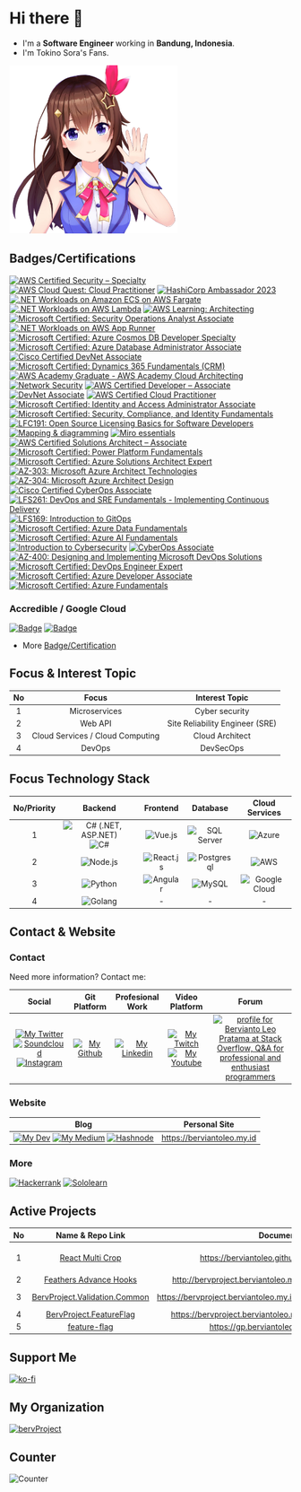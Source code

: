 # Hi there 👋

* I'm a __Software Engineer__ working in __Bandung, Indonesia__.
* I'm Tokino Sora's Fans.

<img src="./images/tokino_sora.png" width="300" height="300" alt="Tokino Sora" />

## Badges/Certifications

<!--START_SECTION:badges-->
[![AWS Certified Security – Specialty](https://images.credly.com/size/110x110/images/53acdae5-d69f-4dda-b650-d02ed7a50dd7/image.png)](http://www.credly.com/badges/5eac34bb-d121-4926-a789-e8c94b627484 "AWS Certified Security – Specialty")
[![AWS Cloud Quest: Cloud Practitioner](https://images.credly.com/size/110x110/images/2784d0d8-327c-406f-971e-9f0e15097003/image.png)](http://www.credly.com/badges/93a00835-32b8-41ae-8e62-377958593a8e "AWS Cloud Quest: Cloud Practitioner")
[![HashiCorp Ambassador 2023](https://images.credly.com/size/110x110/images/692826e2-8c24-4967-8373-fa75319eaed8/image.png)](http://www.credly.com/badges/8cad11b0-12d7-4193-b51a-11a0c75de467 "HashiCorp Ambassador 2023")
[![.NET Workloads on Amazon ECS on AWS Fargate](https://images.credly.com/size/110x110/images/7e5e1967-439e-48e5-a913-625c712b2dc5/image.png)](http://www.credly.com/badges/1950c6d6-27ae-4e72-9c06-87bffee4fd9d ".NET Workloads on Amazon ECS on AWS Fargate")
[![.NET Workloads on AWS Lambda](https://images.credly.com/size/110x110/images/221e7d7f-bceb-422e-8c31-436ecbcda614/image.png)](http://www.credly.com/badges/e4dfc1aa-7adc-427a-aa6a-74bd89eb9574 ".NET Workloads on AWS Lambda")
[![AWS Learning: Architecting](https://images.credly.com/size/110x110/images/519a6dba-f145-4c1a-85a2-1d173d6898d9/image.png)](http://www.credly.com/badges/72a09770-9d56-428a-8304-383328c7057b "AWS Learning: Architecting")
[![Microsoft Certified: Security Operations Analyst Associate](https://images.credly.com/size/110x110/images/7e75516f-5149-4d19-8d09-aa3dab4907cb/security-operations-analyst-associate-600x600.png)](http://www.credly.com/badges/4d3fa6dd-01ae-4d2a-b5b0-eb27c02e0083 "Microsoft Certified: Security Operations Analyst Associate")
[![.NET Workloads on AWS App Runner](https://images.credly.com/size/110x110/images/eea64560-121f-4437-af9c-91cf20968d35/image.png)](http://www.credly.com/badges/e5e6cdf5-46d5-4927-87c4-67651ea9deed ".NET Workloads on AWS App Runner")
[![Microsoft Certified: Azure Cosmos DB Developer Specialty](https://images.credly.com/size/110x110/images/515fa1dc-ac4a-4f08-ac73-6fd9694124cb/image.png)](http://www.credly.com/badges/8cc0a9f5-5460-4181-89ae-873dfdc2ec56 "Microsoft Certified: Azure Cosmos DB Developer Specialty")
[![Microsoft Certified: Azure Database Administrator Associate](https://images.credly.com/size/110x110/images/edc0b0d8-55ec-4dfe-9353-22c1bc4e07e8/azure-database-administrator-associate-600x600.png)](http://www.credly.com/badges/a35e8e7b-605f-4c18-af0f-bc6553019fec "Microsoft Certified: Azure Database Administrator Associate")
[![Cisco Certified DevNet Associate](https://images.credly.com/size/110x110/images/e21e94f7-feec-4717-9687-ac150b213f64/Cisco_DevNetAsst_600.png)](http://www.credly.com/badges/8af12e84-7659-45fe-9f22-74d516ebb6a2 "Cisco Certified DevNet Associate")
[![Microsoft Certified: Dynamics 365 Fundamentals (CRM)](https://images.credly.com/size/110x110/images/42992295-0ee2-4527-982d-e51efbec40fc/dynamics365-fundamentals-crm-600x600.png)](http://www.credly.com/badges/fa9992b7-03f3-473d-b16f-520d643769ed "Microsoft Certified: Dynamics 365 Fundamentals (CRM)")
[![AWS Academy Graduate - AWS Academy Cloud Architecting](https://images.credly.com/size/110x110/images/2f7b0627-48a0-4894-8d46-3245bdfe0463/image.png)](http://www.credly.com/badges/1ef1b3ca-06b9-4b35-99c2-f3e8a9967c6c "AWS Academy Graduate - AWS Academy Cloud Architecting")
[![Network Security](https://images.credly.com/size/110x110/images/f7387386-553c-4be5-b3f3-077f78152f31/Network_Security.png)](http://www.credly.com/badges/3638cf60-ee35-4017-a1cd-8d7058c4a18a "Network Security")
[![AWS Certified Developer – Associate](https://images.credly.com/size/110x110/images/b9feab85-1a43-4f6c-99a5-631b88d5461b/image.png)](http://www.credly.com/badges/675aece2-ca13-4995-959b-a799c3ed913b "AWS Certified Developer – Associate")
[![DevNet Associate](https://images.credly.com/size/110x110/images/35985f2b-38d6-4b6f-8e63-42b17d3b5c69/DEVASC_Learning_Badge.png)](http://www.credly.com/badges/6df128c6-1dad-4484-b2c3-6d95324353d7 "DevNet Associate")
[![AWS Certified Cloud Practitioner](https://images.credly.com/size/110x110/images/00634f82-b07f-4bbd-a6bb-53de397fc3a6/image.png)](http://www.credly.com/badges/9db987ad-5427-41a5-9942-1681ecd529ff "AWS Certified Cloud Practitioner")
[![Microsoft Certified: Identity and Access Administrator Associate](https://images.credly.com/size/110x110/images/91295436-0704-4b98-8e1a-ef5f937bda21/identity-and-access-administrator-associate-600x600.png)](http://www.credly.com/badges/dc9eefef-e513-46e2-9704-7ef0938adbfa "Microsoft Certified: Identity and Access Administrator Associate")
[![Microsoft Certified: Security, Compliance, and Identity Fundamentals](https://images.credly.com/size/110x110/images/fc1352af-87fa-4947-ba54-398a0e63322e/security-compliance-and-identity-fundamentals-600x600.png)](http://www.credly.com/badges/5a36ced2-4788-45de-b8da-b5658be684e2 "Microsoft Certified: Security, Compliance, and Identity Fundamentals")
[![LFC191: Open Source Licensing Basics for Software Developers](https://images.credly.com/size/110x110/images/4c76f677-fd18-4d7b-aec9-591123bfcc9a/Training_Badges_Master_osbestpractices.png)](http://www.credly.com/badges/e577cf75-f292-47a3-8256-b51efefd8e53 "LFC191: Open Source Licensing Basics for Software Developers")
[![Mapping & diagramming](https://images.credly.com/size/110x110/images/3cfab448-6ce8-402e-af8f-55956d4f19e3/Mapping___diagramming.png)](http://www.credly.com/badges/c91c915c-60be-459b-981a-f5d7d0b17942 "Mapping & diagramming")
[![Miro essentials](https://images.credly.com/size/110x110/images/80759b0b-b1e0-484d-aa28-01565d810780/Miro_essentials.png)](http://www.credly.com/badges/3f1ef803-d85f-4678-81cf-1b9f7eea3f91 "Miro essentials")
[![AWS Certified Solutions Architect – Associate](https://images.credly.com/size/110x110/images/0e284c3f-5164-4b21-8660-0d84737941bc/image.png)](http://www.credly.com/badges/fc08a77a-de57-484b-bc27-35f7f1d87489 "AWS Certified Solutions Architect – Associate")
[![Microsoft Certified: Power Platform Fundamentals](https://images.credly.com/size/110x110/images/2a6251f2-737b-4bf6-9190-d77570cc76fc/CERT-Fundamentals-Power-Platform.png)](http://www.credly.com/badges/07e1d0a2-a053-4429-8fd6-73d0077cb983 "Microsoft Certified: Power Platform Fundamentals")
[![Microsoft Certified: Azure Solutions Architect Expert](https://images.credly.com/size/110x110/images/987adb7e-49be-4e24-b67e-55986bd3fe66/azure-solutions-architect-expert-600x600.png)](http://www.credly.com/badges/3406b441-d206-436a-bc9b-7e066afbf775 "Microsoft Certified: Azure Solutions Architect Expert")
[![AZ-303: Microsoft Azure Architect Technologies](https://images.credly.com/size/110x110/images/285339cc-675a-4b1a-bdd9-283868af2fc8/EXAM-Expert-AZ-303-600x600.png)](http://www.credly.com/badges/4ce5e2bb-53e2-403c-a786-28ba477c5016 "AZ-303: Microsoft Azure Architect Technologies")
[![AZ-304: Microsoft Azure Architect Design](https://images.credly.com/size/110x110/images/bfdff01e-a9dd-41fc-9301-8a90585c19bb/EXAM-Expert-AZ-304-600x600.png)](http://www.credly.com/badges/06656ae9-6bbb-4ca5-9623-f5ef82885538 "AZ-304: Microsoft Azure Architect Design")
[![Cisco Certified CyberOps Associate](https://images.credly.com/size/110x110/images/31459fb8-0734-4078-9175-dd1a6e56de4a/01_cyberops_associate_300.png)](http://www.credly.com/badges/b4f9cf3f-e629-45d0-8c23-c1e4958cf2b2 "Cisco Certified CyberOps Associate")
[![LFS261: DevOps and SRE Fundamentals - Implementing Continuous Delivery](https://images.credly.com/size/110x110/images/fb65d04a-6138-4c71-b475-9c3851aea5df/LF_logobadge.png)](http://www.credly.com/badges/4a9b8c51-e933-49e5-95c3-0b57ece92f98 "LFS261: DevOps and SRE Fundamentals - Implementing Continuous Delivery")
[![LFS169: Introduction to GitOps](https://images.credly.com/size/110x110/images/5426612d-4ded-4408-bfaa-dbe3210f9cf9/LF_logobadge.png)](http://www.credly.com/badges/33fad6fc-258e-4189-8e1f-f5d3452d476c "LFS169: Introduction to GitOps")
[![Microsoft Certified: Azure Data Fundamentals](https://images.credly.com/size/110x110/images/70eb1e3f-d4de-4377-a062-b20fb29594ea/azure-data-fundamentals-600x600.png)](http://www.credly.com/badges/863016ab-3125-4c58-b41b-de865cf90f9a "Microsoft Certified: Azure Data Fundamentals")
[![Microsoft Certified: Azure AI Fundamentals](https://images.credly.com/size/110x110/images/4136ced8-75d5-4afb-8677-40b6236e2672/azure-ai-fundamentals-600x600.png)](http://www.credly.com/badges/f54e8f59-d0e4-43ad-afd6-c390a9979db6 "Microsoft Certified: Azure AI Fundamentals")
[![Introduction to Cybersecurity](https://images.credly.com/size/110x110/images/af8c6b4e-fc31-47c4-8dcb-eb7a2065dc5b/I2CS__1_.png)](http://www.credly.com/badges/07b5abe4-6381-4205-9324-2e4b5301148b "Introduction to Cybersecurity")
[![CyberOps Associate](https://images.credly.com/size/110x110/images/53f37f83-04a1-4935-9b1e-21a99cc6e1b2/CyberOpsAssoc.png)](http://www.credly.com/badges/33982f50-ecf2-4363-8c64-0fb827e40bd6 "CyberOps Associate")
[![AZ-400: Designing and Implementing Microsoft DevOps Solutions](https://images.credly.com/size/110x110/images/107e2eb6-f394-40eb-83d2-d8c9b7d34555/exam-az400-600x600.png)](http://www.credly.com/badges/29ca4a12-45a0-4c42-b381-b3460018650b "AZ-400: Designing and Implementing Microsoft DevOps Solutions")
[![Microsoft Certified: DevOps Engineer Expert](https://images.credly.com/size/110x110/images/c3ab66f8-5d59-4afa-a6c2-0ba30a1989ca/CERT-Expert-DevOps-Engineer-600x600.png)](http://www.credly.com/badges/60127a24-4e10-4553-8aca-efd3ef569802 "Microsoft Certified: DevOps Engineer Expert")
[![Microsoft Certified: Azure Developer Associate](https://images.credly.com/size/110x110/images/63316b60-f62d-4e51-aacc-c23cb850089c/azure-developer-associate-600x600.png)](http://www.credly.com/badges/235bc02b-b44b-40a3-8d1a-b092d575d3ff "Microsoft Certified: Azure Developer Associate")
[![Microsoft Certified: Azure Fundamentals](https://images.credly.com/size/110x110/images/be8fcaeb-c769-4858-b567-ffaaa73ce8cf/image.png)](http://www.credly.com/badges/33079190-f94b-477a-a40a-889b4367e6b9 "Microsoft Certified: Azure Fundamentals")
<!--END_SECTION:badges-->

### Accredible / Google Cloud

<!--START_SECTION:accrediblebadges-->
[![Badge](https://api.accredible.com/v1/credential/generate_baked_badge?credential_id=57646449)](https://google.accredible.com/7a3078e7-deb0-43e3-821f-adeed92da64d) [![Badge](https://api.accredible.com/v1/credential/generate_baked_badge?credential_id=49384407)](https://www.credential.net/a16eddfb-45d8-4e95-9e8e-b60dca6c310f)
<!--END_SECTION:accrediblebadges-->

* More [Badge/Certification](https://www.credly.com/users/bervianto-leo-pratama/badges)


## Focus & Interest Topic

| No | Focus | Interest Topic |
|:--:|:-----:|:--------------:|
| 1 | Microservices | Cyber security |
| 2 | Web API | Site Reliability Engineer (SRE) |
| 3 | Cloud Services / Cloud Computing | Cloud Architect |
| 4 | DevOps | DevSecOps |

## Focus Technology Stack

| No/Priority | Backend | Frontend | Database | Cloud Services |
|:--:|:-------:|:--------:|:--------:|:--------------:|
| 1 | ![C# (.NET, ASP.NET)](https://img.shields.io/badge/.NET-512BD4?style=for-the-badge&logo=dotnet&logoColor=white) ![C#](https://img.shields.io/badge/C%23-239120?style=for-the-badge&logo=c-sharp&logoColor=white) | ![Vue.js](https://img.shields.io/badge/Vue.js-35495E?style=for-the-badge&logo=vuedotjs&logoColor=4FC08D) | ![SQL Server](https://img.shields.io/badge/Microsoft%20SQL%20Server-CC2927?style=for-the-badge&logo=microsoft%20sql%20server&logoColor=white) | ![Azure](https://img.shields.io/badge/microsoft%20azure-0089D6?style=for-the-badge&logo=microsoft-azure&logoColor=white) |
| 2 | ![Node.js](https://img.shields.io/badge/Node.js-339933?style=for-the-badge&logo=nodedotjs&logoColor=white) | ![React.js](https://img.shields.io/badge/React-20232A?style=for-the-badge&logo=react&logoColor=61DAFB) | ![Postgresql](https://img.shields.io/badge/PostgreSQL-316192?style=for-the-badge&logo=postgresql&logoColor=white) | ![AWS](https://img.shields.io/badge/Amazon_AWS-FF9900?style=for-the-badge&logo=amazonaws&logoColor=white) |
| 3 | ![Python](https://img.shields.io/badge/Python-FFD43B?style=for-the-badge&logo=python&logoColor=blue) | ![Angular](https://img.shields.io/badge/Angular-DD0031?style=for-the-badge&logo=angular&logoColor=white) | ![MySQL](https://img.shields.io/badge/MySQL-005C84?style=for-the-badge&logo=mysql&logoColor=white) | ![Google Cloud](https://img.shields.io/badge/Google_Cloud-4285F4?style=for-the-badge&logo=google-cloud&logoColor=white) |
| 4 | ![Golang](https://img.shields.io/badge/Go-00ADD8?style=for-the-badge&logo=go&logoColor=white) | - | - | - |

## Contact & Website

### Contact

Need more information? Contact me:

| Social | Git Platform | Profesional Work | Video Platform | Forum |
|:------:|:------------:|:----------------:|:--------------:|:-----:|
| [![My Twitter][1.1]][1] [![Soundcloud][12.1]][12] [![Instagram][10.1]][10] | [![My Github][3.1]][3] | [![My Linkedin][4.1]][4] | [![My Twitch][5.1]][5] [![My Youtube][6.1]][6] | <a href="https://stackoverflow.com/users/6948591/bervianto-leo-pratama"><img src="https://stackoverflow.com/users/flair/6948591.png" width="208" height="58" alt="profile for Bervianto Leo Pratama at Stack Overflow, Q&amp;A for professional and enthusiast programmers" title="profile for Bervianto Leo Pratama at Stack Overflow, Q&amp;A for professional and enthusiast programmers"></a> |

### Website

| Blog | Personal Site |
|:----:|:-------------:|
| [![My Dev][7.1]][7] [![My Medium][8.1]][8] [![Hashnode][13.1]][13] | https://berviantoleo.my.id |

### More

[![Hackerrank][9.1]][9]
[![Sololearn][11.1]][11]

## Active Projects

| No | Name & Repo Link | Documentation | Demo | Package Manager Link |
|:--:|:----------------:|:-------------:|:----:|:--------------------:|
| 1 | [React Multi Crop](https://github.com/berviantoleo/react-multi-crop) | https://berviantoleo.github.io/react-multi-crop/ | https://react-multi-crop.netlify.app/ | [![React Multi Crop][20.1]][20] |
| 2 | [Feathers Advance Hooks](https://github.com/bervProject/feathers-advance-hook) | http://bervproject.berviantoleo.my.id/feathers-advance-hook/ | ... | [![Feathers Advance Hook][21.1]][21] |
| 3 | [BervProject.Validation.Common](https://github.com/bervProject/BervProject.Validation.Common) | https://bervproject.berviantoleo.my.id/BervProject.Validation.Common/ | ... | [![BervProject.Validation.Common][22.1]][22] |
| 4 | [BervProject.FeatureFlag](https://github.com/bervProject/BervProject.FeatureFlag) | https://bervproject.berviantoleo.my.id/BervProject.FeatureFlag/ | ... | ... |
| 5 | [feature-flag](https://github.com/berviantoleo/feature-flag) | https://gp.berviantoleo.my.id/feature-flag/ | ... | [![feature-flag][25.1]][25] |

## Support Me

[![ko-fi](https://www.ko-fi.com/img/githubbutton_sm.svg)](https://ko-fi.com/I2I2YXS8)

## My Organization

[![bervProject][100.1]][100]

## Counter

![Counter](https://hits.seeyoufarm.com/api/count/incr/badge.svg?url=https%3A%2F%2Fgithub.com%2Fberviantoleo1212%2Fhit-counter)


[1.1]: https://img.shields.io/twitter/follow/berviantoleo?style=social (twitter icon)
[3.1]: https://img.shields.io/github/followers/berviantoleo?style=social (github icon)
[4.1]: https://img.shields.io/badge/linkedin-%230077B5.svg?style=for-the-badge&logo=linkedin&logoColor=white (linkedin icon)
[5.1]: https://img.shields.io/twitch/status/berviantoleo?style=social (twitch icon)
[6.1]: https://img.shields.io/youtube/channel/subscribers/UCAKsTh-TZRxy8I3AulBTFwA?style=social (youtube icon)
[7.1]: https://img.shields.io/badge/dev.to-0A0A0A?style=for-the-badge&logo=dev.to&logoColor=white (dev.to icon)
[8.1]: https://img.shields.io/badge/Medium-%23000000.svg?style=for-the-badge&logo=Medium&logoColor=white (medium icon)
[9.1]: https://img.shields.io/badge/-Hackerrank-2EC866?style=for-the-badge&logo=HackerRank&logoColor=white (hackerrank icon)
[10.1]: https://img.shields.io/badge/Instagram-E4405F?style=for-the-badge&logo=instagram&logoColor=white (instagram icon)
[11.1]: https://img.shields.io/badge/-Sololearn-3a464b?style=for-the-badge&logo=Sololearn&logoColor=white (sololearn icon)
[12.1]: https://img.shields.io/badge/SoundCloud-FF3300?style=for-the-badge&logo=soundcloud&logoColor=white (soundcloud icon)
[13.1]: https://img.shields.io/badge/Hashnode-2962FF?style=for-the-badge&logo=hashnode&logoColor=white (hashnode icon)

[20.1]: https://img.shields.io/npm/v/@berviantoleo/react-multi-crop (npm react multi crop icon)
[21.1]: https://img.shields.io/npm/v/@bervproject/feathers-advance-hook (npm feathers advance hook icon)
[22.1]: https://img.shields.io/nuget/v/BervProject.Validation.Common (nuget BervProject.Validation.Common)
[25.1]: https://img.shields.io/npm/v/@berviantoleo/feature-flag (npm feature-flag icon)

[100.1]: https://img.shields.io/badge/github-%23121011.svg?style=for-the-badge&logo=github&logoColor=white (github project icon)



[1]: https://twitter.com/berviantoleo
[3]: https://github.com/berviantoleo
[4]: https://linkedin.com/in/bervianto-leo-pratama
[5]: https://www.twitch.tv/berviantoleo
[6]: https://www.youtube.com/channel/UCAKsTh-TZRxy8I3AulBTFwA
[7]: https://dev.to/berviantoleo
[8]: https://berviantoleo.medium.com
[9]: https://www.hackerrank.com/berviantoleo
[10]: https://instagram.com/bervianto.leo
[11]: https://www.sololearn.com/profile/937172
[12]: https://soundcloud.com/bervianto-leo-pratama
[13]: https://hashnode.berviantoleo.my.id/

[20]: https://www.npmjs.com/package/@berviantoleo/react-multi-crop
[21]: https://www.npmjs.com/package/@bervproject/feathers-advance-hook
[22]: https://www.nuget.org/packages/BervProject.Validation.Common/
[25]: https://www.npmjs.com/package/@berviantoleo/feature-flag

[100]: https://github.com/bervProject
